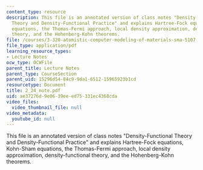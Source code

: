 ```yaml
---
content_type: resource
description: This file is an annotated version of class notes "Density-Functional
  Theory and Density-Functional Practice" and explains Hartree-Fock equations, Kohn-Sham
  equations, the Thomas-Fermi approach, local density approximation, density-functional
  theory, and the Hohenberg-Kohn theorems.
file: /courses/3-320-atomistic-computer-modeling-of-materials-sma-5107-spring-2005/ae37276d9e0639eeed75331ec4368cda_2_24_note.pdf
file_type: application/pdf
learning_resource_types:
- Lecture Notes
ocw_type: OCWFile
parent_title: Lecture Notes
parent_type: CourseSection
parent_uid: 15296d54-84c9-9da1-6512-15965923b1cd
resourcetype: Document
title: 2_24_note.pdf
uid: ae37276d-9e06-39ee-ed75-331ec4368cda
video_files:
  video_thumbnail_file: null
video_metadata:
  youtube_id: null
---
```

This file is an annotated version of class notes "Density-Functional Theory and Density-Functional Practice" and explains Hartree-Fock equations, Kohn-Sham equations, the Thomas-Fermi approach, local density approximation, density-functional theory, and the Hohenberg-Kohn theorems.

